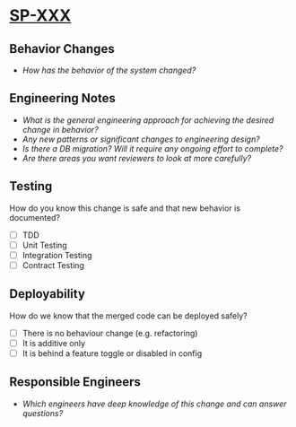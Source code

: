 # [SP-XXX](https://sadapay.atlassian.net/browse/SP-XXX)

## Behavior Changes
- _How has the behavior of the system changed?_

## Engineering Notes
- _What is the general engineering approach for achieving the desired change in behavior?_
- _Any new patterns or significant changes to engineering design?_
- _Is there a DB migration? Will it require any ongoing effort to complete?_
- _Are there areas you want reviewers to look at more carefully?_

## Testing
How do you know this change is safe and that new behavior is documented?
- [ ] TDD
- [ ] Unit Testing
- [ ] Integration Testing
- [ ] Contract Testing

## Deployability
How do we know that the merged code can be deployed safely?
- [ ] There is no behaviour change (e.g. refactoring)
- [ ] It is additive only
- [ ] It is behind a feature toggle or disabled in config

## Responsible Engineers
- _Which engineers have deep knowledge of this change and can answer questions?_
